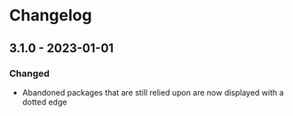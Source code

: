 # Changelog

## 3.1.0 - 2023-01-01

### Changed

- Abandoned packages that are still relied upon are now displayed with a dotted edge
